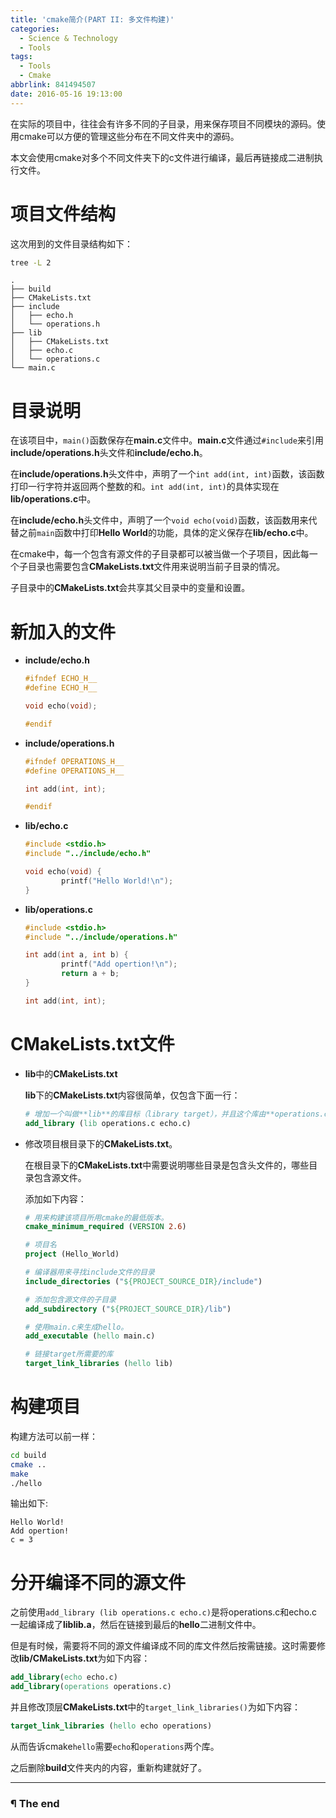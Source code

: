 ```yaml
---
title: 'cmake简介(PART II: 多文件构建)'
categories:
  - Science & Technology
  - Tools
tags:
  - Tools
  - Cmake
abbrlink: 841494507
date: 2016-05-16 19:13:00
---
```


在实际的项目中，往往会有许多不同的子目录，用来保存项目不同模块的源码。使用cmake可以方便的管理这些分布在不同文件夹中的源码。

本文会使用cmake对多个不同文件夹下的c文件进行编译，最后再链接成二进制执行文件。

<!-- more -->

# 项目文件结构

这次用到的文件目录结构如下：

```bash
tree -L 2
```

```
.
├── build
├── CMakeLists.txt
├── include
│   ├── echo.h
│   └── operations.h
├── lib
│   ├── CMakeLists.txt
│   ├── echo.c
│   └── operations.c
└── main.c
```

# 目录说明

在该项目中，`main()`函数保存在**main.c**文件中。**main.c**文件通过`#include`来引用**include/operations.h**头文件和**include/echo.h**。

在**include/operations.h**头文件中，声明了一个`int add(int, int)`函数，该函数打印一行字符并返回两个整数的和。`int add(int, int)`的具体实现在**lib/operations.c**中。

在**include/echo.h**头文件中，声明了一个`void echo(void)`函数，该函数用来代替之前`main`函数中打印**Hello World**的功能，具体的定义保存在**lib/echo.c**中。

在cmake中，每一个包含有源文件的子目录都可以被当做一个子项目，因此每一个子目录也需要包含**CMakeLists.txt**文件用来说明当前子目录的情况。

子目录中的**CMakeLists.txt**会共享其父目录中的变量和设置。

# 新加入的文件

- **include/echo.h**

   ```C
   #ifndef ECHO_H__
   #define ECHO_H__

   void echo(void);

   #endif
   ```

- **include/operations.h**

   ```C
   #ifndef OPERATIONS_H__
   #define OPERATIONS_H__

   int add(int, int);

   #endif
   ```

- **lib/echo.c**

   ```C
   #include <stdio.h>
   #include "../include/echo.h"

   void echo(void) {
           printf("Hello World!\n");
   }
   ```

- **lib/operations.c**

   ```C
   #include <stdio.h>
   #include "../include/operations.h"

   int add(int a, int b) {
           printf("Add opertion!\n");
           return a + b;
   }

   int add(int, int);
   ```


# CMakeLists.txt文件

- **lib**中的**CMakeLists.txt**

   **lib**下的**CMakeLists.txt**内容很简单，仅包含下面一行：

   ```cmake
   # 增加一个叫做**lib**的库目标（library target），并且这个库由**operations.c**和**echo.c**两个源文件生成。
   add_library (lib operations.c echo.c)
   ```

- 修改项目根目录下的**CMakeLists.txt**。

   在根目录下的**CMakeLists.txt**中需要说明哪些目录是包含头文件的，哪些目录包含源文件。

   添加如下内容：

   ```cmake
   # 用来构建该项目所用cmake的最低版本。
   cmake_minimum_required (VERSION 2.6)

   # 项目名
   project (Hello_World)

   # 编译器用来寻找include文件的目录
   include_directories ("${PROJECT_SOURCE_DIR}/include")

   # 添加包含源文件的子目录
   add_subdirectory ("${PROJECT_SOURCE_DIR}/lib")

   # 使用main.c来生成hello。
   add_executable (hello main.c)

   # 链接target所需要的库
   target_link_libraries (hello lib)
   ```

# 构建项目

构建方法可以前一样：

```bash
cd build
cmake ..
make
./hello
```

输出如下:

```
Hello World!
Add opertion!
c = 3
```

# 分开编译不同的源文件

之前使用`add_library (lib operations.c echo.c)`是将operations.c和echo.c一起编译成了**liblib.a**，然后在链接到最后的**hello**二进制文件中。

但是有时候，需要将不同的源文件编译成不同的库文件然后按需链接。这时需要修改**lib/CMakeLists.txt**为如下内容：

```cmake
add_library(echo echo.c)
add_library(operations operations.c)
```

并且修改顶层**CMakeLists.txt**中的`target_link_libraries()`为如下内容：

```cmake
target_link_libraries (hello echo operations)
```

从而告诉cmake`hello`需要`echo`和`operations`两个库。

之后删除**build**文件夹内的内容，重新构建就好了。

---

### ¶ The end
